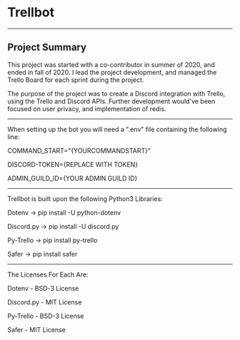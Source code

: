 # Trellbot

-----

## Project Summary

This project was started with a co-contributor in summer of 2020, and ended in fall of 2020.
I lead the project development, and managed the Trello Board for each sprint during the project.

The purpose of the project was to create a Discord integration with Trello, using the Trello and Discord APIs.
Further development would've been focused on user privacy, and implementation of redis.

-----

When setting up the bot you will need a ".env" file containing the following line:

COMMAND_START="{YOURCOMMANDSTART}"

DISCORD-TOKEN={REPLACE WITH TOKEN}

ADMIN_GUILD_ID={YOUR ADMIN GUILD ID}

-----

Trellbot is built upon the following Python3 Libraries:

Dotenv ->
pip install -U python-dotenv

Discord.py ->
pip install -U discord.py

Py-Trello ->
pip install py-trello

Safer ->
pip install safer

-----

The Licenses For Each Are:

Dotenv     - BSD-3 License

Discord.py - MIT License

Py-Trello  - BSD-3 License

Safer      - MIT License
